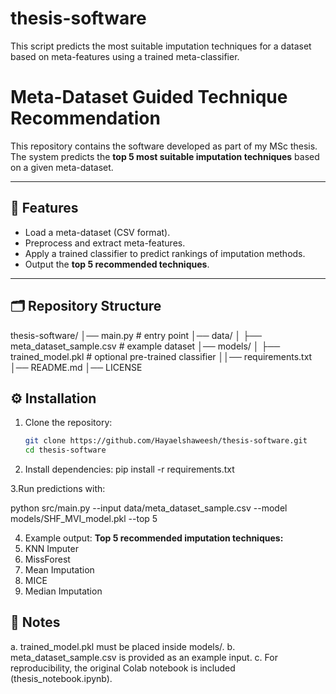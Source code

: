 # thesis-software
This script predicts the most suitable imputation techniques for a dataset based on meta-features using a trained meta-classifier.



# Meta-Dataset Guided Technique Recommendation

This repository contains the software developed as part of my MSc thesis.  
The system predicts the **top 5 most suitable imputation techniques** based on a given meta-dataset.

---

## 📌 Features
- Load a meta-dataset (CSV format).
- Preprocess and extract meta-features.
- Apply a trained classifier to predict rankings of imputation methods.
- Output the **top 5 recommended techniques**.

---

## 🗂 Repository Structure


thesis-software/
│── main.py # entry point
│── data/
│ ├── meta_dataset_sample.csv # example dataset
│── models/
│ ├── trained_model.pkl # optional pre-trained classifier
││── requirements.txt
│── README.md
│── LICENSE



## ⚙️ Installation

1. Clone the repository:
   ```bash
   git clone https://github.com/Hayaelshaweesh/thesis-software.git
   cd thesis-software


2. Install dependencies:
pip install -r requirements.txt

3.Run predictions with:

python src/main.py --input data/meta_dataset_sample.csv --model models/SHF_MVI_model.pkl --top 5

4. Example output:
**Top 5 recommended imputation techniques:**
1. KNN Imputer
2. MissForest
3. Mean Imputation
4. MICE
5. Median Imputation




## 📘 Notes

a. trained_model.pkl must be placed inside models/.
b. meta_dataset_sample.csv is provided as an example input.
c. For reproducibility, the original Colab notebook is included (thesis_notebook.ipynb).
